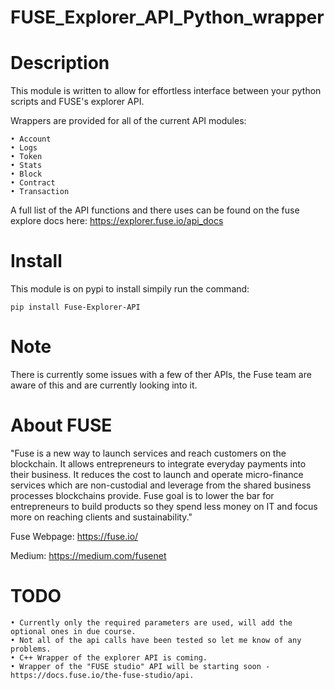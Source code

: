 # FUSE_Explorer_API_Python_wrapper

# Description
This module is written to allow for effortless interface between your python scripts and FUSE's explorer API.

Wrappers are provided for all of the current API modules:
```
• Account
• Logs
• Token
• Stats
• Block
• Contract
• Transaction
```

A full list of the API functions and there uses can be found on the fuse explore docs here: https://explorer.fuse.io/api_docs

# Install
This module is on pypi to install simpily run the command:
```
pip install Fuse-Explorer-API
```

# Note
There is currently some issues with a few of ther APIs, the Fuse team are aware of this and are currently looking into it.

# About FUSE
"Fuse is a new way to launch services and reach customers on the blockchain. It allows entrepreneurs to integrate everyday payments into their business. It reduces the cost to launch and operate micro-finance services which are non-custodial and leverage from the shared business processes blockchains provide. Fuse goal is to lower the bar for entrepreneurs to build products so they spend less money on IT and focus more on reaching clients and sustainability."

Fuse Webpage: https://fuse.io/

Medium: https://medium.com/fusenet

# TODO
```
• Currently only the required parameters are used, will add the optional ones in due course.
• Not all of the api calls have been tested so let me know of any problems.
• C++ Wrapper of the explorer API is coming.
• Wrapper of the "FUSE studio" API will be starting soon - https://docs.fuse.io/the-fuse-studio/api.
```
